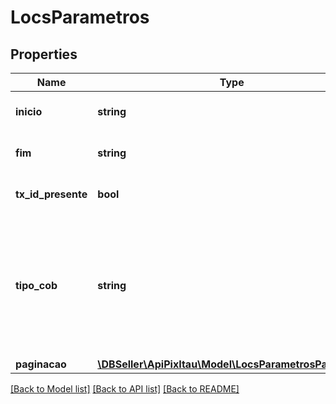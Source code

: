 # LocsParametros

## Properties
Name | Type | Description | Notes
------------ | ------------- | ------------- | -------------
**inicio** | **string** | Data inicial. Respeita RFC 3339. | 
**fim** | **string** | Data de fim. Respeita RFC 3339. | 
**tx_id_presente** | **bool** | Filtro pela existência de txid. | [optional] 
**tipo_cob** | **string** | Define se o tipo do documento é imediata ou vencimento &lt;table&gt;&lt;tr&gt;&lt;td&gt;ENUM&lt;/td&gt;&lt;/tr&gt;&lt;tr&gt;&lt;td&gt;cob&lt;/td&gt;&lt;/tr&gt;&lt;tr&gt;&lt;td&gt;cobv&lt;/td&gt;&lt;/tr&gt;&lt;/table&gt; | [optional] 
**paginacao** | [**\DBSeller\ApiPixItau\Model\LocsParametrosPaginacao**](LocsParametrosPaginacao.md) |  | [optional] 

[[Back to Model list]](../../README.md#documentation-for-models) [[Back to API list]](../../README.md#documentation-for-api-endpoints) [[Back to README]](../../README.md)

